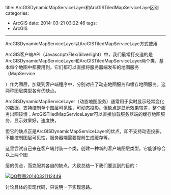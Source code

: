 title: ArcGISDynamicMapServiceLayer和ArcGISTiledMapServiceLaye区别
categories:
  - ArcGIS
date: 2014-03-21 03:22:46
tags:
  - ArcGIS
---

<div>
ArcGISDynamicMapServiceLayer以ArcGISTiledMapServiceLaye方式使用

</div>
<div>

ArcGIS客户端API（Javascript/Flex/Silverlight）中，我们最常打交道的是ArcGISDynamicMapServiceLayer和ArcGISTiledMapServiceLayer两个类，基本每个地图中都要用到。它们都可以直接将服务器端发布的地图服务（MapService

）作为图层，加载到客户端程序中，分别对应了动态地图服务和缓存地图服务。这两种图层类型各有优缺点。

ArcGISDynamicMapServiceLayer（动态地图服务）通常用于实时显示经常变化的数据，支持控制单个图层可见性，可动态投影。但缺点是显示效果较差，整个服务出图较慢；ArcGISTiledMapServiceLayer可以直接加载服务器端的缓存地图服务，显示效果好，速度快，

但它的缺点正是ArcGISDynamicMapServiceLayer的优点，即不支持动态投影，不能控制图层可见性，服务器端需要提前生成缓存等。

这里尝试自己来在客户端封装一个类，创建一种新的客户端图层类型。它能够综合以上两个图

</div>
<div>

层的优点，而克服其各自的缺点。大致总结一下我们要达到的目的：

[![QQ截图20140321112449](http://holdlg.coding.io/wp-content/uploads/2014/03/QQ截图20140321112449-300x182.jpg)](http://holdlg.coding.io/wp-content/uploads/2014/03/QQ截图20140321112449.jpg)

</div>
<div>
<div>

讨论具体的实现代码，只说明一下实现思路。

</div>
</div>